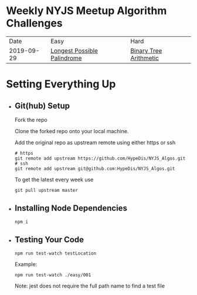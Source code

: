 # Weekly NYJS Meetup Algorithm Challenges

<div>
  <table>
    <tr>
      <td>Date</td>
      <td>Easy</td>
      <td>Hard</td>
    </tr>
      <td>2019-09-29</td>
      <td><a href="easy/001_Longest_Possible_Palindrome/001_Longest_Possible_Palindrome.js">Longest Possible Palindrome</a></td>
      <td><a href="hard/001_Binary_Tree_Arithmetic/001_Binary_Tree_Arithmetic.js">Binary Tree Arithmetic</a> </td>
    </tr>
  </table>
</div>

# Setting Everything Up

- ## Git(hub) Setup


  Fork the repo

  Clone the forked repo onto your local machine.

  Add the original repo as upstream remote using either https or ssh

  ```
  # https
  git remote add upstream https://github.com/HypeDis/NYJS_Algos.git
  # ssh
  git remote add upstream git@github.com:HypeDis/NYJS_Algos.git
  ```

  To get the latest every week use

  ```
  git pull upstream master
  ```

- ## Installing Node Dependencies


  ```
  npm i
  ```

- ## Testing Your Code


  ```
  npm run test-watch testLocation
  ```

  Example:

  ```
  npm run test-watch ./easy/001
  ```

  Note: jest does not require the full path name to find a test file
